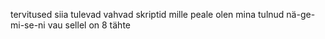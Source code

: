 tervitused
siia tulevad vahvad skriptid mille peale olen mina tulnud
nä-ge-mi-se-ni
vau sellel on 8 tähte
